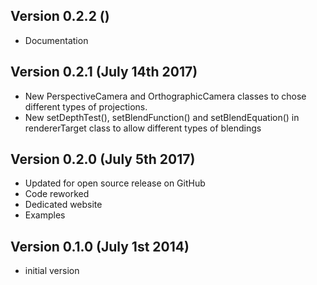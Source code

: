 
Version 0.2.2 ()
------------------------------
 * Documentation

Version 0.2.1 (July 14th 2017)
------------------------------
 * New PerspectiveCamera and OrthographicCamera classes to chose different types of projections.
 * New setDepthTest(), setBlendFunction() and setBlendEquation() in rendererTarget class to allow different types of blendings

Version 0.2.0 (July 5th 2017)
------------------------------
 * Updated for open source release on GitHub
 * Code reworked
 * Dedicated website
 * Examples

Version 0.1.0 (July 1st 2014)
-----------------------------
 * initial version
